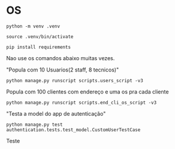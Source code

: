 # OS

```
python -m venv .venv
```

```
source .venv/bin/activate
```

```
pip install requirements
```


Nao use os comandos abaixo muitas vezes.

"Popula com 10 Usuarios(2 staff, 8 tecnicos)"
```
python manage.py runscript scripts.users_script -v3
```

Popula com 100 clientes com endereço e uma os pra cada cliente
```
python manage.py runscript scripts.end_cli_os_script -v3
```

"Testa a model do app de autenticação"
```
python manage.py test authentication.tests.test_model.CustomUserTestCase
```
Teste
